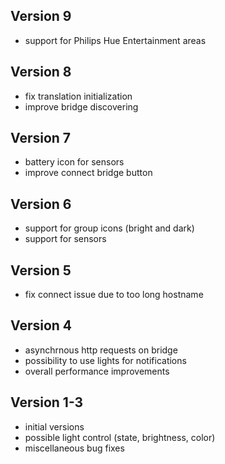 ## Version 9
 * support for Philips Hue Entertainment areas
## Version 8
 * fix translation initialization
 * improve bridge discovering
## Version 7
 * battery icon for sensors
 * improve connect bridge button
## Version 6
 * support for group icons (bright and dark)
 * support for sensors
## Version 5
 * fix connect issue due to too long hostname
## Version 4
 * asynchrnous http requests on bridge
 * possibility to use lights for notifications
 * overall performance improvements
## Version 1-3
 * initial versions
 * possible light control (state, brightness, color)
 * miscellaneous bug fixes

